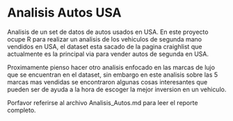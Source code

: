# Analisis Autos USA
Analisis de un set de datos de autos usados en USA.
En este proyecto ocupe R para realizar un analisis de los vehiculos de segunda mano vendidos en USA, el dataset esta sacado de la pagina craighlist que actualmente es la principal via para vender autos de segunda en USA.

Proximamente pienso hacer otro analisis enfocado en las marcas de lujo que se encuentran en el dataset, sin embargo en este analisis sobre las 5 marcas mas vendidas se encontraron algunas cosas interesantes que pueden ser de ayuda a la hora de escoger la mejor inversion en un vehiculo.

Porfavor referirse al archivo Analisis_Autos.md para leer el reporte completo.
